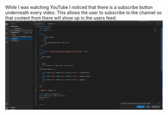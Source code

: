 While I was watching YouTube I noticed that there is a subscribe button underneath every video. This allows the user to subscribe to the channel so that content from there will show up in the users feed. 
![Alt text](images/Capture.PNG)
